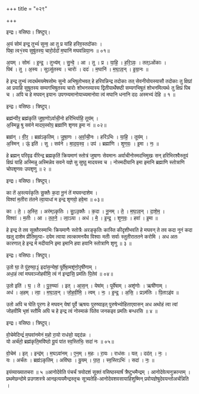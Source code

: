 +++
title = "०२९"

+++


इन्द्रः। वसिष्ठः। त्रिष्टुप्।

अ॒यं सोम॑ इन्द्र॒ तुभ्यं॑ सुन्व॒ आ तु प्र या॑हि हरिव॒स्तदो॑काः ।  
पिबा॒ त्व१॒॑स्य सुषु॑तस्य॒ चारो॒र्ददो॑ म॒घानि॑ मघवन्निया॒नः ॥ ०१॥

अ॒यम् । सोमः॑ । इ॒न्द्र॒ । तुभ्य॑म् । सु॒न्वे॒ । आ । तु । प्र । या॒हि॒ । ह॒रि॒ऽवः॒ । तत्ऽओ॑काः ।  
पिब॑ । तु । अ॒स्य । सुऽसु॑तस्य । चारोः॑ । ददः॑ । म॒घानि॑ । म॒घ॒ऽव॒न् । इ॒या॒नः ॥

हे इन्द्र तुभ्यं त्वदर्थमयमेषसोमः सुन्वे अभिषुतोभवत् हे हरिवन्निन्द्र तदोकाः तत् सेवनीयोयस्यासौ तदोकाः तु क्षिप्रां आ प्रयाहि सुषुतस्य सम्यगभिषुतस्य चारोः शोभनस्यास्य द्वितीयार्थेषष्ठी सम्यगभिषुतं शोभनमित्यर्थः तु क्षिप्रं पिब च । अपि च हे मघवन् इयानः उपगम्यमानोयाच्यमानोवा त्वं मघानि धनानि ददः अस्मभ्यं देहि ॥ १ ॥

इन्द्रः। वसिष्ठः। त्रिष्टुप्।

ब्रह्म॑न्वीर॒ ब्रह्म॑कृतिं जुषा॒णो॑ऽर्वाची॒नो हरि॑भिर्याहि॒ तूय॑म् ।  
अ॒स्मिन्नू॒ षु सव॑ने मादय॒स्वोप॒ ब्रह्मा॑णि शृणव इ॒मा नः॑ ॥ ०२॥

ब्रह्म॑न् । वी॒र॒ । ब्रह्म॑ऽकृतिम् । जु॒षा॒णः । अ॒र्वा॒ची॒नः । हरि॑ऽभिः । या॒हि॒ । तूय॑म् ।  
अ॒स्मिन् । ऊं॒ इति॑ । सु । सव॑ने । मा॒द॒य॒स्व॒ । उप॑ । ब्रह्मा॑णि । शृ॒ण॒वः॒ । इ॒मा । नः॒ ॥

हे ब्रह्मन् परिवृढ वीरेन्द्र ब्रह्मकृतिं क्रियमाणं स्तोत्रं जुषाणः सेवमानः अर्वाचीनोस्मदभिमुखः सन् हरिभिरश्वैस्तूयं क्षिप्रं याहि अस्मिन्नु अस्मिन्नेव सवने यज्ञे सु सुष्ठु मादयस्व च । नोस्मदीयानि इमा इमानि ब्रह्माणि स्तोत्राणि चोपशृणवः उपशृणु ॥ २ ॥

इन्द्रः। वसिष्ठः। त्रिष्टुप्।

का ते॑ अ॒स्त्यरं॑कृतिः सू॒क्तैः क॒दा नू॒नं ते॑ मघवन्दाशेम ।  
विश्वा॑ म॒तीरा त॑तने त्वा॒याधा॑ म इन्द्र शृणवो॒ हवे॒मा ॥ ०३॥

का । ते॒ । अ॒स्ति॒ । अर॑म्ऽकृतिः । सु॒ऽउ॒क्तैः । क॒दा । नू॒नम् । ते॒ । म॒घ॒ऽव॒न् । दा॒शे॒म॒ ।  
विश्वाः॑ । म॒तीः । आ । त॒त॒ने॒ । त्वा॒ऽया । अध॑ । मे॒ । इ॒न्द्र॒ । शृ॒ण॒वः॒ । हवा॑ । इ॒मा ॥

हे इन्द्र ते तव सूक्तैरस्माभिः क्रियमाणैः स्तोत्रैः अरङ्कृतिः कास्ति कीदृशीभवति हे मघवन् ते तव कदा नूनं कदा खलु दाशेम प्रीतिमुत्पा- दयेम त्वाया त्वत्कामनयैव विश्वाः मतीः सर्वाः स्तुतीराततने करोमि । अध अतः कारणात् हे इन्द्र मे मदीयानि इमा इमानि हवा हवानि स्तोत्राणि शृणु ॥ ३ ॥

इन्द्रः। वसिष्ठः। त्रिष्टुप्।

उ॒तो घा॒ ते पु॑रु॒ष्या॒३॒॑ इदा॑स॒न्येषां॒ पूर्वे॑षा॒मशृ॑णो॒रृषी॑णाम् ।  
अधा॒हं त्वा॑ मघवञ्जोहवीमि॒ त्वं न॑ इन्द्रासि॒ प्रम॑तिः पि॒तेव॑ ॥ ०४॥

उ॒तो इति॑ । घ॒ । ते । पु॒रु॒ष्याः॑ । इत् । आ॒स॒न् । येषा॑म् । पूर्वे॑षाम् । अशृ॑णोः । ऋषी॑णाम् ।  
अध॑ । अ॒हम् । त्वा॒ । म॒घ॒ऽव॒न् । जो॒ह॒वी॒मि॒ । त्वम् । नः॒ । इ॒न्द्र॒ । अ॒सि॒ । प्रऽम॑तिः । पि॒ताऽइ॑व ॥

उतो अपि च घेति पूरणः हे मघवन् येषां पूर्वे ऋषयः पुरुष्याइत् पुरुषेभ्योहिताएवासन् अध अथोहं त्वा त्वां जोहवीमि भृशं स्तौमि अपि च हे इन्द्र त्वं नोस्माकं पितेव जनकइव प्रमतिः बन्धरसि ॥ ४ ॥

इन्द्रः। वसिष्ठः। त्रिष्टुप्।

वो॒चेमेदिन्द्रं॑ म॒घवा॑नमेनं म॒हो रा॒यो राध॑सो॒ यद्दद॑न्नः ।  
यो अर्च॑तो॒ ब्रह्म॑कृति॒मवि॑ष्ठो यू॒यं पा॑त स्व॒स्तिभिः॒ सदा॑ नः ॥ ०५॥

वो॒चेम॑ । इत् । इन्द्र॑म् । म॒घऽवा॑नम् । ए॒न॒म् । म॒हः । रा॒यः । राध॑सः । यत् । दद॑त् । नः॒ ।  
यः । अर्च॑तः । ब्रह्म॑ऽकृतिम् । अवि॑ष्ठः । यू॒यम् । पा॒त॒ । स्व॒स्तिऽभिः॑ । सदा॑ । नः॒ ॥

इयंव्याख्यातचरा ॥ ५ ॥आनोदेवेति पंचर्चं त्रयोदशं सूक्तं वसिष्ठस्यार्षं त्रैष्टुभमैन्द्रम् । आनोदेवेत्यनुक्रान्तम् । प्रथमेछन्दोमे प्रउगशस्त्रे आनइत्ययमैन्द्रस्तृचः सूत्र्यतेहि-आनोदेवशवसायाहिशुष्मिन् प्रवोयज्ञेषुदेवयन्तोअर्चन्निति ।